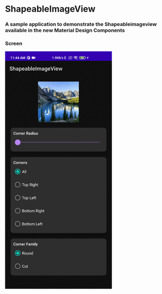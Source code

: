 # ShapeableImageView
### A sample application to demonstrate the Shapeableimageview available in the new Material Design Components


### Screen
<img src="screen.gif" width="350" height="777.77">
</a>
<br/><br/>
